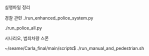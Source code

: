 실행파일 정리

경찰 관련
./run_enhanced_police_system.py 

./run_police_all.py 


시나리오, 범죄차량 스폰 

~/seame/Carla_final/main/scripts$ ./run_manual_and_pedestrian.sh

